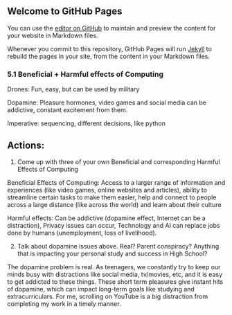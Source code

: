 ## Welcome to GitHub Pages

You can use the [editor on GitHub](https://github.com/mahimak19/mahima_indiv/edit/gh-pages/index.md) to maintain and preview the content for your website in Markdown files.

Whenever you commit to this repository, GitHub Pages will run [Jekyll](https://jekyllrb.com/) to rebuild the pages in your site, from the content in your Markdown files.

### 5.1 Beneficial + Harmful effects of Computing


Drones: Fun, easy, but can be used by military

Dopamine: Pleasure hormones, video games and social media can be addictive, constant excitement from them.

Imperative: sequencing, different decisions, like python


## Actions:
1) Come up with three of your own Beneficial and corresponding Harmful Effects of Computing

Beneficial Effects of Computing: Access to a larger range of information and experiences (like video games, online websites and articles), ability to streamline certain tasks to make them easier, help and connect to people across a large distance (like across the world) and learn about their culture

Harmful effects: Can be addictive (dopamine effect, Internet can be a distraction), Privacy issues can occur, Technology and AI can replace jobs done by humans (unemployment, loss of livelihood).

2) Talk about dopamine issues above. Real? Parent conspiracy? Anything that is impacting your personal study and success in High School?

The dopamine problem is real. As teenagers, we constantly try to keep our minds busy with distractions like social media, tv/movies, etc, and it is easy to get addicted to these things. These short term pleasures give instant hits of dopamine, which can impact long-term goals like studying and extracurriculars. For me, scrolling on YouTube is a big distraction from completing my work in a timely manner.






